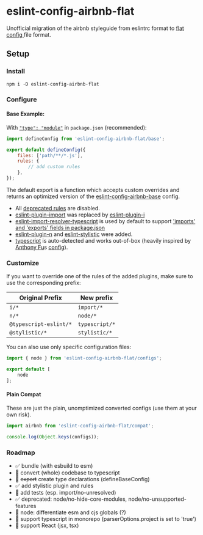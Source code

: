 # eslint-config-airbnb-flat

Unofficial migration of the airbnb styleguide from eslintrc format to [flat config ](https://eslint.org/docs/latest/use/configure/configuration-files-new) file format.

## Setup

### Install

```
npm i -D eslint-config-airbnb-flat
```

### Configure

#### Base Example:

With [`"type": "module"`](https://nodejs.org/api/packages.html#type) in `package.json` (recommended):

```js
import defineConfig from 'eslint-config-airbnb-flat/base';

export default defineConfig({
	files: ['path/**/*.js'],
	rules: {
		// add custom rules
	},
});
```

The default export is a function which accepts custom overrides and returns an optimized version of the [eslint-config-airbnb-base](https://github.com/airbnb/javascript/tree/master/packages/eslint-config-airbnb-base) config.
* All [deprecated rules](./legacy.json) are disabled.
* [eslint-plugin-import](https://github.com/import-js/eslint-plugin-import) was replaced by [eslint-plugin-i](https://github.com/un-es/eslint-plugin-i)
* [eslint-import-resolver-typescript](https://www.npmjs.com/package/eslint-import-resolver-typescript) is used by default to support ['imports' and 'exports' fields in package.json](https://github.com/import-js/eslint-plugin-import/issues/1868)
 * [eslint-plugin-n](https://github.com/eslint-community/eslint-plugin-n) and [eslint-stylistic](https://github.com/eslint-stylistic/eslint-stylistic) were added.
 * [typescript](https://www.typescriptlang.org/) is auto-detected and works out-of-box (heavily inspired by [Anthony Fu](https://github.com/antfu)s [config](https://github.com/antfu/eslint-config/tree/main)).


### Customize

If you want to override one of the rules of the added plugins, make sure to use the corresponding prefix:

 | Original Prefix        | New prefix 			|
 | ---------------------- | --------------- |
 | `i/*`                  | `import/*`			|
 | `n/*`                  | `node/*`				|
 | `@typescript-eslint/*` | `typescript/*`	|
 | `@stylistic/*`         | `stylistic/*`		|

You can also use only specific configuration files:

```js
import { node } from 'eslint-config-airbnb-flat/configs';

export default [
	node
];
```

#### Plain Compat

These are just the plain, unomptimized converted configs (use them at your own risk).

```js
import airbnb from 'eslint-config-airbnb-flat/compat';

console.log(Object.keys(configs));
```

### Roadmap

- ✅ bundle (with esbuild to esm)
- 🔳 convert (whole) codebase to typescript
- 🔳 ~~export~~ create type declarations (defineBaseConfig)
- ✅ add stylistic plugin and rules
- 🔳 add tests (esp. import/no-unresolved)
- ✅ deprecated: node/no-hide-core-modules, node/no-unsupported-features
- 🔳 node: differentiate esm and cjs globals (?)
- 🔳 support typescript in monorepo (parserOptions.project is set to 'true')
- 🔳 support React (jsx, tsx)
